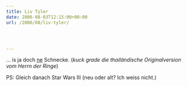 ```yaml
---
title: Liv Tyler
date: 2006-08-03T12:15:00+00:00
url: /2006/08/liv-tyler/




---
```

... is ja doch [ne][1] Schnecke. (_kuck grade die thailändische Originalversion vom Herrn der Ringe_)

PS: Gleich danach Star Wars <span class="caps">III</span> (neu oder alt? Ich weiss nicht.)

 [1]: http://www.imdb.com/name/nm0000239/
